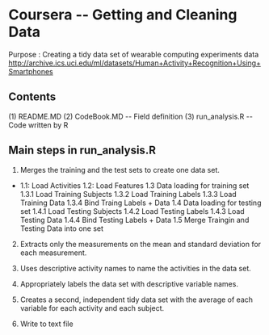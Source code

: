 # Coursera -- Getting and Cleaning Data 
Purpose : Creating a tidy data set of wearable computing experiments data 
http://archive.ics.uci.edu/ml/datasets/Human+Activity+Recognition+Using+Smartphones


## Contents
(1) README.MD 
(2) CodeBook.MD  -- Field definition
(3) run_analysis.R  -- Code written by R


## Main steps in run_analysis.R
1. Merges the training and the test sets to create one data set.
 * 1.1: Load Activities
1.2: Load Features
1.3 Data loading for training set
1.3.1 Load Training Subjects
1.3.2 Load Training Labels
1.3.3 Load Training Data
1.3.4 Bind Traing Labels + Data
1.4 Data loading for testing set
1.4.1 Load Testing Subjects
1.4.2 Load Testing Labels
1.4.3 Load Testing Data
1.4.4 Bind Testing Labels + Data
1.5 Merge Traingin and Testing Data into one set

2. Extracts only the measurements on the mean and standard deviation for each measurement.

3. Uses descriptive activity names to name the activities in the data set. 

4. Appropriately labels the data set with descriptive variable names.

5. Creates a second, independent tidy data set with the average of each variable for each activity and each subject.

6. Write to text file
